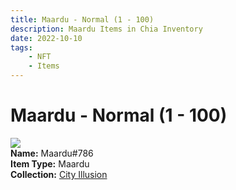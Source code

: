 ```yaml
---
title: Maardu - Normal (1 - 100)
description: Maardu Items in Chia Inventory
date: 2022-10-10
tags:
    - NFT
    - Items
---
```


# Maardu - Normal (1 - 100)
<div class="item_thumbnail">
<img loading="lazy" src="https://bwzkb3t4c54fgukplkvhusxh2pjo2aiepmo3cov3s26qksesnfra.arweave.net/DbKg7nwXeFNRT1qqekrn09LtAQR7HbE6u5a9BUiSaWI"><br/>
<div><strong>Name:</strong> Maardu#786</div>
<div><strong>Item Type:</strong> Maardu</div>
<div><strong>Collection:</strong> <a href="https://www.spacescan.io/xch/nft/collection/col1lend2dcn558km4wcwta4xnkfv3xpcmlp9kyt0m909emvfxechlyqdl5ndg">City Illusion</a></div>
</div>

